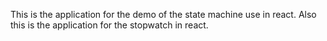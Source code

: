 This is the application for the demo of the state machine use in react. Also this is the application for the stopwatch in react.

